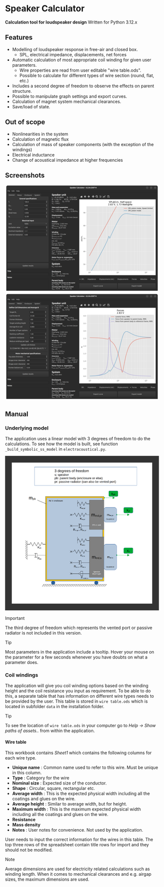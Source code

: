 # Speaker Calculator
**Calculation tool for loudspeaker design**
Written for Python 3.12.x

## Features
* Modelling of loudspeaker response in free-air and closed box.
  * SPL, electrical impedance, displacements, net forces
* Automatic calculation of most appropriate coil winding for given user parameters.
  * Wire properties are read from user editable "wire table.ods".
  * Possible to calculate for different types of wire section (round, flat, etc.)
* Includes a second degree of freedom to observe the effects on parent structure.
* Possible to manipulate graph settings and export curves.
* Calculation of magnet system mechanical clearances.
* Save/load of state.

## Out of scope
* Nonlinearities in the system
* Calculation of magnetic flux
* Calculation of mass of speaker components (with the exception of the windings)
* Electrical inductance
* Change of acoustical impedance at higher frequencies

## Screenshots

![Image](./images/SC1.png)
![Image](./images/SC2.png)

## Manual
### Underlying model
The application uses a linear model with 3 degrees of freedom to do the calculations. To see how the model is built, see function `_build_symbolic_ss_model` in `electracoustical.py`.

![Image](./images/system_model.webp)

> [!IMPORTANT]
> The third degree of freedom which represents the vented port or passive radiator is not included in this version.

> [!TIP]
> Most parameters in the application include a tooltip. Hover your mouse on the parameter for a few seconds whenever you have doubts on what a parameter does.

### Coil windings
The application will give you coil winding options based on the winding height and the coil resistance you input as requirement. To be able to do this, a separate table that has information on different wire types needs to be provided by the user. This table is stored in `wire table.ods` which is located in subfolder `data` in the installation folder.

> [!TIP]
> To see the location of `wire table.ods` in your computer go to *Help -> Show paths of assets..* from within the application.

#### Wire table
This workbook contains *Sheet1* which contains the following columns for each wire type.
- **Unique name** : Common name used to refer to this wire. Must be unique in this column.
- **Type** : Category for the wire
- **Nominal size** : Expected size of the conductor.
- **Shape** : Circular, square, rectangular etc.
- **Average width** : This is the expected physical width including all the coatings and glues on the wire.
- **Average height** : Similar to average width, but for height.
- **Maximum width** : This is the maximum expected physical width including all the coatings and glues on the wire.
- **Resistance**
- **Mass density**
- **Notes** : User notes for convenience. Not used by the application.

User needs to input the correct information for the wires in this table. The top three rows of the spreadsheet contain title rows for import and they should not be modified.

> [!NOTE]
> Average dimensions are used for electricity related calculations such as winding length. When it comes to mechanical clearances and e.g. airgap sizes, the maximum dimensions are used.
